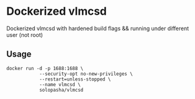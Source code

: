 # Dockerized vlmcsd

Dockerized vlmcsd with hardened build flags && running under different user (not root)

## Usage

```shell
docker run -d -p 1688:1688 \
            --security-opt no-new-privileges \
            --restart=unless-stopped \
            --name vlmcsd \
            solopasha/vlmcsd
```

